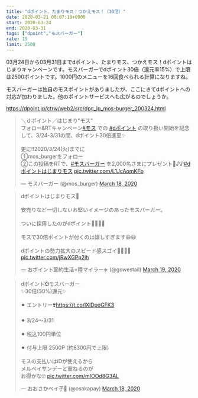 ```yaml
---
title: "dポイント、たまりモス！つかえモス！（30倍）"
date: 2020-03-21 08:07:19+0900
start: 2020-03-24
end: 2020-03-31
tags: ["dpoint","モスバーガー"]
rate: 15
limit: 2500
---
```

03月24日から03月31日までdポイント、たまりモス、つかえモス！dポイントはじまりキャンペーンです。モスバーガーでdポイント30倍（還元率15%）で上限は2500ポイントです。1000円のメニューを16回食べられる計算になりますね。

モスバーガーは独自のモスポイントがありましたが、ここにきてdポイントへの対応が加わりました。他のポイントサービスへも広がるのでしょうか。

https://dpoint.jp/ctrw/web2/src/dpc_lp_mos-burger_200324.html

<blockquote class="twitter-tweet"><p lang="ja" dir="ltr">＼ｄポイント／はじまり&quot;モス&quot;<br>フォロー&amp;RTキャンペーン<a href="https://twitter.com/hashtag/%E3%83%A2%E3%82%B9?src=hash&amp;ref_src=twsrc%5Etfw">#モス</a> での <a href="https://twitter.com/hashtag/d%E3%83%9D%E3%82%A4%E3%83%B3%E3%83%88?src=hash&amp;ref_src=twsrc%5Etfw">#dポイント</a> の取り扱い開始を記念して、3/24-3/31の間、dポイント30倍進呈✨<br><br>更に‼2020/3/24(火)までに<br>①mos_burgerをフォロー<br>②この投稿をRTで、<a href="https://twitter.com/hashtag/%E3%83%A2%E3%82%B9%E3%83%90%E3%83%BC%E3%82%AC%E3%83%BC?src=hash&amp;ref_src=twsrc%5Etfw">#モスバーガー</a> を2,000名さまにプレゼント🍔♪♪<a href="https://twitter.com/hashtag/d%E3%83%9D%E3%82%A4%E3%83%B3%E3%83%88%E3%81%AF%E3%81%98%E3%81%BE%E3%82%8A%E3%83%A2%E3%82%B9?src=hash&amp;ref_src=twsrc%5Etfw">#dポイントはじまりモス</a> <a href="https://t.co/L1JcAomKFb">pic.twitter.com/L1JcAomKFb</a></p>&mdash; モスバーガー (@mos_burger) <a href="https://twitter.com/mos_burger/status/1240103149433569281?ref_src=twsrc%5Etfw">March 18, 2020</a></blockquote> <script async src="https://platform.twitter.com/widgets.js" charset="utf-8"></script>

<blockquote class="twitter-tweet"><p lang="ja" dir="ltr">dポイントはじまりモス🍔<br><br>安売りなど一切しないお堅いイメージのあったモスバーガー。<br><br>ついに採用したのがdポイント🙆‍♂️🙆‍♀️<br><br>モスで30倍ポイントが付くのは嬉しすぎます😃😃<br><br>dポイントの勢力拡大のスピード感スゴイ🙋‍♂️🙋‍♀️ <a href="https://t.co/jRwXGPp2jh">pic.twitter.com/jRwXGPp2jh</a></p>&mdash; おポイント節約生活⭐️陸マイラー✈️ (@gowestail) <a href="https://twitter.com/gowestail/status/1240573678238060544?ref_src=twsrc%5Etfw">March 19, 2020</a></blockquote> <script async src="https://platform.twitter.com/widgets.js" charset="utf-8"></script>

<blockquote class="twitter-tweet"><p lang="ja" dir="ltr">dポイント❎モスバーガー<br>✨30倍(30%)還元✨<br><br>⚫︎ エントリー❣️<a href="https://t.co/lXlDpoGFK3">https://t.co/lXlDpoGFK3</a><br><br>⚫︎ 3/24〜3/31<br><br>⚫︎ 税込100円単位<br><br>⚫︎ 付与上限 2500P (約8300円で上限)<br><br>モスの支払いはiDが使えるから<br>メルペイサンデーと重ねるのが<br>お得かな🙄 <a href="https://t.co/mIOOd8G3AL">pic.twitter.com/mIOOd8G3AL</a></p>&mdash; おおさかペイ子🥂 (@osakapay) <a href="https://twitter.com/osakapay/status/1240104412648890370?ref_src=twsrc%5Etfw">March 18, 2020</a></blockquote> <script async src="https://platform.twitter.com/widgets.js" charset="utf-8"></script>

